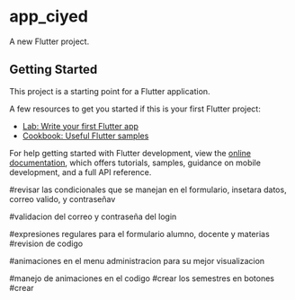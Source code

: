 # app_ciyed

A new Flutter project.

## Getting Started

This project is a starting point for a Flutter application.

A few resources to get you started if this is your first Flutter project:

- [Lab: Write your first Flutter app](https://docs.flutter.dev/get-started/codelab)
- [Cookbook: Useful Flutter samples](https://docs.flutter.dev/cookbook)

For help getting started with Flutter development, view the
[online documentation](https://docs.flutter.dev/), which offers tutorials,
samples, guidance on mobile development, and a full API reference.




#revisar las condicionales que se manejan en el formulario, insetara datos, correo valido, y contraseñav


#validacion del correo y contraseña del login

#expresiones regulares para el formulario alumno, docente y materias
#revision de codigo

#animaciones en el menu administracion para su mejor visualizacion

#manejo de animaciones en el codigo
#crear los semestres en botones
#crear

